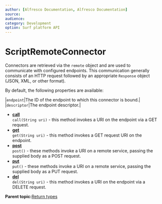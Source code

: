```yaml
---
author: [Alfresco Documentation, Alfresco Documentation]
source: 
audience: 
category: Development
option: Surf platform API
---
```


# ScriptRemoteConnector

Connectors are retrieved via the `remote` object and are used to communicate with configured endpoints. This communication generally consists of an HTTP request followed by an appropriate `Response` object \(JSON, XML, or other format\).

By default, the following properties are available:

|`endpoint`|The ID of the endpoint to which this connector is bound.|
|`descriptor`|The endpoint descriptor.|

-   **[call](../references/APISurf-ScriptRemoteConnector-call.md)**  
`call(String uri)` - this method invokes a URI on the endpoint via a GET request.
-   **[get](../references/APISurf-ScriptRemoteConnector-get.md)**  
`get(String uri)` - this method invokes a GET request URI on the endpoint.
-   **[post](../references/APISurf-ScriptRemoteConnector-post.md)**  
`post()` - these methods invoke a URI on a remote service, passing the supplied body as a POST request.
-   **[put](../references/APISurf-ScriptRemoteConnector-put.md)**  
`put()` - these methods invoke a URI on a remote service, passing the supplied body as a PUT request.
-   **[del](../references/APISurf-ScriptRemoteConnector-del.md)**  
`del(String uri)` - this method invokes a URI on the endpoint via a DELETE request.

**Parent topic:**[Return types](../references/APISurf-returntypes.md)

